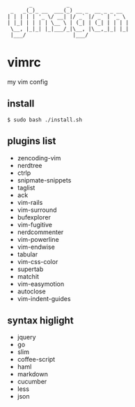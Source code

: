 
```
       _           _                   
 _   _(_)_ __  ___(_) __ _  __ _ _ __  
| | | | | '_ \/ __| |/ _` |/ _` | '_ \ 
| |_| | | | | \__ \ | (_| | (_| | | | |
 \__, |_|_| |_|___/_|\__, |\__,_|_| |_|
 |___/               |___/             
```

# vimrc

my vim config


## install

  ```
  $ sudo bash ./install.sh
  ```

## plugins list

  * zencoding-vim
  * nerdtree
  * ctrlp
  * snipmate-snippets
  * taglist
  * ack
  * vim-rails
  * vim-surround
  * bufexplorer
  * vim-fugitive
  * nerdcommenter
  * vim-powerline
  * vim-endwise
  * tabular
  * vim-css-color
  * supertab
  * matchit
  * vim-easymotion
  * autoclose
  * vim-indent-guides

## syntax higlight

  * jquery
  * go
  * slim
  * coffee-script
  * haml
  * markdown
  * cucumber
  * less
  * json
